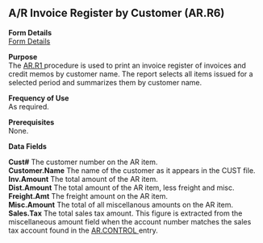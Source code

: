 ##  A/R Invoice Register by Customer (AR.R6)

<PageHeader />

**Form Details**  
[ Form Details ](AR-R6-1/README.md)   

**Purpose**  
The [ AR.R1 ](../../../../rover/AR-OVERVIEW/AR-REPORT/AR-R1) procedure is used to print an invoice register of invoices and credit memos by customer name. The report selects all items issued for a selected period and summarizes them by customer name. 

**Frequency of Use**  
As required.

**Prerequisites**  
None.

**Data Fields**

**Cust#** The customer number on the AR item.  
**Customer.Name** The name of the customer as it appears in the CUST file.  
**Inv.Amount** The total amount of the AR item.  
**Dist.Amount** The total amount of the AR item, less freight and misc.  
**Freight.Amt** The freight amount on the AR item.  
**Misc.Amount** The total of all miscellanous amounts on the AR item.  
**Sales.Tax** The total sales tax amount. This figure is extracted from the miscellaneous amount field when the account number matches the sales tax account found in the [ AR.CONTROL ](../../../../rover/AP-OVERVIEW/AP-ENTRY/CHECKS-E4/AR-CONTROL) entry.   
  
<badge text= "Version 8.10.57" vertical="middle" />

<PageFooter />